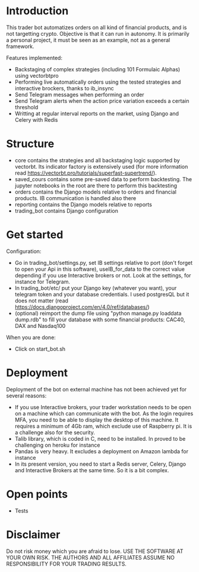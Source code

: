# Introduction
This trader bot automatizes orders on all kind of financial products, and is not targetting crypto. Objective is that it can run in autonomy. It is primarily a personal project, it must be seen as an example, not as a general framework.

Features implemented:

- Backstaging of complex strategies (including 101 Formulaic Alphas) using vectorbtpro
- Performing live automatically orders using the tested strategies and interactive brockers, thanks to ib_insync
- Send Telegram messages when performing an order
- Send Telegram alerts when the action price variation exceeds a certain threshold
- Writting at regular interval reports on the market, using Django and Celery with Redis
 
# Structure
- core contains the strategies and all backstaging logic supported by vectorbt. Its indicator factory is extensively used (for more information read https://vectorbt.pro/tutorials/superfast-supertrend/). 
- saved_cours contains some pre-saved data to perform backtesting. The jupyter notebooks in the root are there to perform this backtesting
- orders contains the Django models relative to orders and financial products. IB communication is handled also there
- reporting contains the Django models relative to reports
- trading_bot contains Django configuration

# Get started
Configuration:

- Go in trading_bot/settings.py, set IB settings relative to port (don't forget to open your Api in this software), useIB_for_data to the correct value depending if you use Interactive brokers or not. Look at the settings, for instance for Telegram.
- In trading_bot/etc/ put your Django key (whatever you want), your telegram token and your database credentials. I used postgresQL but it does not matter (read https://docs.djangoproject.com/en/4.0/ref/databases/)
- (optional) reimport the dump file using "python manage.py loaddata dump.rdb" to fill your database with some financial products: CAC40, DAX and Nasdaq100

When you are done:
- Click on start_bot.sh

# Deployment
Deployment of the bot on external machine has not been achieved yet for several reasons:

- If you use Interactive brokers, your trader workstation needs to be open on a machine which can communicate with the bot. As the login requires MFA, you need to be able to display the desktop of this machine. It requires a minimum of 4Gb ram, which exclude use of Raspberry pi. It is a challenge also for the security.
- Talib library, which is coded in C, need to be installed. In proved to be challenging on heroku for instance
- Pandas is very heavy. It excludes a deployment on Amazon lambda for instance
- In its present version, you need to start a Redis server, Celery, Django and Interactive Brokers at the same time. So it is a bit complex.

# Open points
- Tests

# Disclaimer
Do not risk money which you are afraid to lose. USE THE SOFTWARE AT YOUR OWN RISK. THE AUTHORS AND ALL AFFILIATES ASSUME NO RESPONSIBILITY FOR YOUR TRADING RESULTS.
